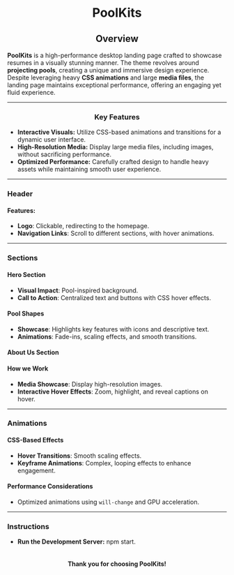 # <div style="text-align: center;">PoolKits</div>

## <div style="text-align: center;">Overview</div>

<span style="font-weight:bold;">PoolKits</span> is a high-performance desktop landing page crafted to showcase resumes in a visually stunning manner. The theme revolves around **projecting pools**, creating a unique and immersive design experience. Despite leveraging heavy **CSS animations** and large **media files**, the landing page maintains exceptional performance, offering an engaging yet fluid experience.

---

### <div style="text-align: center;">Key Features</div>

- <span style="font-weight:bold;">Interactive Visuals:</span> Utilize CSS-based animations and transitions for a dynamic user interface.
- <span style="font-weight:bold;">High-Resolution Media:</span> Display large media files, including images, without sacrificing performance.
- <span style="font-weight:bold;">Optimized Performance:</span> Carefully crafted design to handle heavy assets while maintaining smooth user experience.


---




### Header

#### Features:
- **Logo**: Clickable, redirecting to the homepage.
- **Navigation Links**: Scroll to different sections, with hover animations.




---

### Sections

#### Hero Section
- **Visual Impact**: Pool-inspired background.
- **Call to Action**: Centralized text and buttons with CSS hover effects.

#### Pool Shapes
- **Showcase**: Highlights key features with icons and descriptive text.
- **Animations**: Fade-ins, scaling effects, and smooth transitions.

#### About Us Section


#### How we Work
- **Media Showcase**: Display high-resolution images.
- **Interactive Hover Effects**: Zoom, highlight, and reveal captions on hover.


---

### Animations

#### CSS-Based Effects
- **Hover Transitions**: Smooth  scaling effects.
- **Keyframe Animations**: Complex, looping effects to enhance engagement.

#### Performance Considerations
- Optimized animations using `will-change` and GPU acceleration.

---
### Instructions
- **Run the Development Server:** npm start.

<div style="text-align: center; padding: 20px; font-weight:bold;">Thank you for choosing PoolKits!</div>
